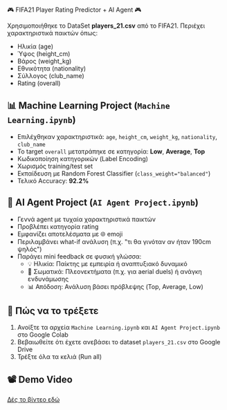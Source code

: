 🎮 FIFA21 Player Rating Predictor + AI Agent 🎮

Χρησιμοποιήθηκε το DataSet **players_21.csv** από το FIFA21. Περιέχει χαρακτηριστικά παικτών όπως:

- Ηλικία (age)
- Ύψος (height_cm)
- Βάρος (weight_kg)
- Εθνικότητα (nationality)
- Σύλλογος (club_name)
- Rating (overall)

## 📊 Machine Learning Project (`Machine Learning.ipynb`)

- Επιλέχθηκαν χαρακτηριστικά: `age`, `height_cm`, `weight_kg`, `nationality`, `club_name`
- Το target `overall` μετατράπηκε σε κατηγορία: **Low**, **Average**, **Top**
- Κωδικοποίηση κατηγορικών (Label Encoding)
- Χωρισμός training/test set
- Εκπαίδευση με Random Forest Classifier (`class_weight="balanced"`)
- Τελικό Accuracy: **92.2%**

## 🤖 AI Agent Project (`AI Agent Project.ipynb`)

- Γεννά agent με τυχαία χαρακτηριστικά παικτών
- Προβλέπει κατηγορία rating
- Εμφανίζει αποτελέσματα με 🌐 emoji
- Περιλαμβάνει what-if ανάλυση (π.χ. "τι θα γινόταν αν ήταν 190cm ψηλός")
- Παράγει mini feedback σε φυσική γλώσσα:
  - 💡 Ηλικία: Παίκτης με εμπειρία ή αναπτυξιακό δυναμικό
  - 📏 Σωματικά: Πλεονεκτήματα (π.χ. για aerial duels) ή ανάγκη ενδυνάμωσης
  - 📊 Απόδοση: Ανάλυση βάσει πρόβλεψης (Top, Average, Low)

## 🔮 Πώς να το τρέξετε

1. Ανοίξτε τα αρχεία `Machine Learning.ipynb` και `AI Agent Project.ipynb` στο Google Colab
2. Βεβαιωθείτε ότι έχετε ανεβάσει το dataset `players_21.csv` στο Google Drive
3. Τρέξτε όλα τα κελιά (Run all)

## 📽  Demo Video

[Δές το βίντεο εδώ](https://youtu.be/QCteFwQKcTw)
